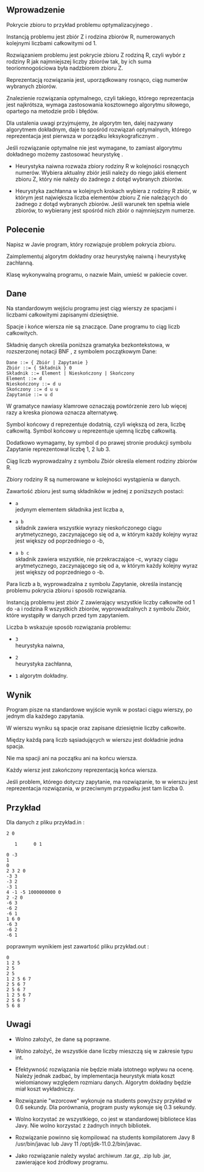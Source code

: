 ## Wprowadzenie

Pokrycie zbioru to przykład problemu optymalizacyjnego .

Instancją problemu jest zbiór Z i rodzina zbiorów R, numerowanych kolejnymi liczbami całkowitymi od 1.

Rozwiązaniem problemu jest pokrycie zbioru Z rodziną R, czyli wybór z rodziny R jak najmniejszej liczby zbiorów tak, by ich suma teoriomnogościowa była nadzbiorem zbioru Z.

Reprezentacją rozwiązania jest, uporządkowany rosnąco, ciąg numerów wybranych zbiorów.

Znalezienie rozwiązania optymalnego, czyli takiego, którego reprezentacja jest najkrótsza, wymaga zastosowania kosztownego algorytmu siłowego, opartego na metodzie prób i błędów.

Dla ustalenia uwagi przyjmujemy, że algorytm ten, dalej nazywany algorytmem dokładnym, daje to spośród rozwiązań optymalnych, którego reprezentacja jest pierwsza w porządku leksykograficznym .

Jeśli rozwiązanie optymalne nie jest wymagane, to zamiast algorytmu dokładnego możemy zastosować heurystykę .

+ Heurystyka naiwna rozważa zbiory rodziny R w kolejności rosnących numerów. Wybiera aktualny zbiór jeśli należy do niego jakiś element zbioru Z, który nie należy do żadnego z dotąd wybranych zbiorów.

+ Heurystyka zachłanna w kolejnych krokach wybiera z rodziny R zbiór, w którym jest największa liczba elementów zbioru Z nie należących do żadnego z dotąd wybranych zbiorów. Jeśli warunek ten spełnia wiele zbiorów, to wybierany jest spośród nich zbiór o najmniejszym numerze.

## Polecenie

Napisz w Javie program, który rozwiązuje problem pokrycia zbioru.

Zaimplementuj algorytm dokładny oraz heurystykę naiwną i heurystykę zachłanną.

Klasę wykonywalną programu, o nazwie Main, umieść w pakiecie cover.

## Dane

Na standardowym wejściu programu jest ciąg wierszy ze spacjami i liczbami całkowitymi zapisanymi dziesiętnie.

Spacje i końce wiersza nie są znaczące. Dane programu to ciąg liczb całkowitych.

Składnię danych określa poniższa gramatyka bezkontekstowa, w rozszerzonej notacji BNF , z symbolem początkowym Dane:
```
Dane ::= { Zbiór | Zapytanie }  
Zbiór ::= { Składnik } 0  
Składnik ::= Element | Nieskończony | Skończony  
Element ::= d  
Nieskończony ::= d u  
Skończony ::= d u u  
Zapytanie ::= u d  
```
W gramatyce nawiasy klamrowe oznaczają powtórzenie zero lub więcej razy a kreska pionowa oznacza alternatywę.

Symbol końcowy d reprezentuje dodatnią, czyli większą od zera, liczbę całkowitą. Symbol końcowy u reprezentuje ujemną liczbę całkowitą.

Dodatkowo wymagamy, by symbol d po prawej stronie produkcji symbolu Zapytanie reprezentował liczbę 1, 2 lub 3.

Ciąg liczb wyprowadzalny z symbolu Zbiór określa element rodziny zbiorów R.

Zbiory rodziny R są numerowane w kolejności wystąpienia w danych.

Zawartość zbioru jest sumą składników w jednej z poniższych postaci:

 + `a`  
   jedynym elementem składnika jest liczba a,
 
 + `a b`  
    składnik zawiera wszystkie wyrazy nieskończonego ciągu arytmetycznego, zaczynającego się od a, w którym każdy kolejny wyraz jest większy od poprzedniego o -b,

 + `a b c`  
   składnik zawiera wszystkie, nie przekraczające -c, wyrazy ciągu arytmetycznego, zaczynającego się od a, w którym każdy kolejny wyraz jest większy od poprzedniego o -b.

Para liczb a b, wyprowadzalna z symbolu Zapytanie, określa instancję problemu pokrycia zbioru i sposób rozwiązania.

Instancją problemu jest zbiór Z zawierający wszystkie liczby całkowite od 1 do -a i rodzina R wszystkich zbiorów, wyprowadzalnych z symbolu Zbiór, które wystąpiły w danych przed tym zapytaniem.

Liczba b wskazuje sposób rozwiązania problemu:

 + `3`  
   heurystyka naiwna,

 + `2`  
   heurystyka zachłanna,

 + `1`
    algorytm dokładny.

## Wynik

Program pisze na standardowe wyjście wynik w postaci ciągu wierszy, po jednym dla każdego zapytania.

W wierszu wyniku są spacje oraz zapisane dziesiętnie liczby całkowite.

Między każdą parą liczb sąsiadujących w wierszu jest dokładnie jedna spacja.

Nie ma spacji ani na początku ani na końcu wiersza.

Każdy wiersz jest zakończony reprezentacją końca wiersza.

Jeśli problem, którego dotyczy zapytanie, ma rozwiązanie, to w wierszu jest reprezentacja rozwiązania, w przeciwnym przypadku jest tam liczba 0.

## Przykład

Dla danych z pliku przykład.in :
```
2 0

   1      0 1

0 -3
1
0
2 3 2 0
-3 3
-3 2
-3 1
4 -1 -5 1000000000 0
2 -2 0
-6 3
-6 2
-6 1
1 6 0
-6 3
-6 2
-6 1
```
poprawnym wynikiem jest zawartość pliku przykład.out :
```
0
1 2 5
2 5
2 5
1 2 5 6 7
2 5 6 7
2 5 6 7
1 2 5 6 7
2 5 6 7
5 6 8
```
## Uwagi

 + Wolno założyć, że dane są poprawne.

 + Wolno założyć, że wszystkie dane liczby mieszczą się w zakresie typu int.

 + Efektywność rozwiązania nie będzie miała istotnego wpływu na ocenę. Należy jednak zadbać, by implementacja heurystyk miała koszt wielomianowy względem rozmiaru danych. Algorytm dokładny będzie miał koszt wykładniczy.

 + Rozwiązanie "wzorcowe" wykonuje na students powyższy przykład w 0.6 sekundy. Dla porównania, program pusty wykonuje się 0.3 sekundy.

 + Wolno korzystać ze wszystkiego, co jest w standardowej bibliotece klas Javy. Nie wolno korzystać z żadnych innych bibliotek.

 + Rozwiązanie powinno się kompilować na students kompilatorem Javy 8 /usr/bin/javac lub Javy 11 /opt/jdk-11.0.2/bin/javac.

 + Jako rozwiązanie należy wysłać archiwum .tar.gz, .zip lub .jar, zawierające kod źródłowy programu.


